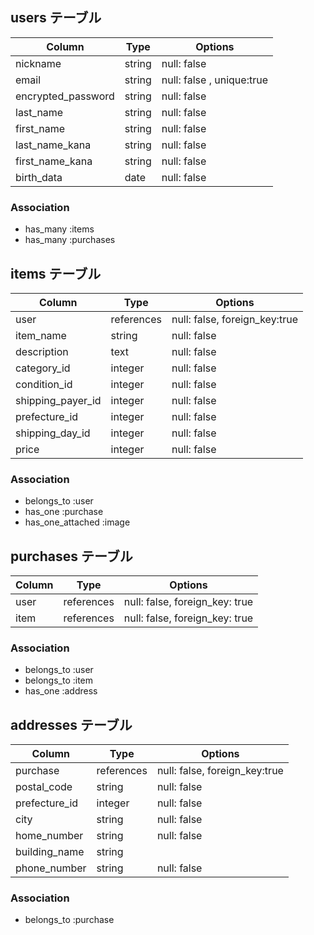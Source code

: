 ## users テーブル

| Column                  | Type   | Options     |
| ----------------------- | ------ | ----------- |
| nickname                | string | null: false |
| email                   | string | null: false , unique:true|
| encrypted_password      | string | null: false |
| last_name               | string | null: false |
| first_name              | string | null: false |
| last_name_kana          | string | null: false |
| first_name_kana         | string | null: false |
| birth_data              | date   | null: false |

### Association

- has_many :items
- has_many :purchases



## items テーブル

| Column                  | Type       | Options     |
| ----------------------- | ------     | ----------- |
| user                    | references | null: false, foreign_key:true |
| item_name               | string     | null: false |
| description             | text       | null: false |
| category_id             | integer    | null: false |
| condition_id            | integer    | null: false |
| shipping_payer_id       | integer    | null: false |
| prefecture_id           | integer    | null: false |
| shipping_day_id         | integer    | null: false |
| price                   | integer    | null: false |

### Association

- belongs_to :user
- has_one :purchase
- has_one_attached :image


## purchases テーブル

| Column | Type       | Options                        |
| ------ | ---------- | ------------------------------ |
| user   | references | null: false, foreign_key: true |
| item   | references | null: false, foreign_key: true |

### Association

- belongs_to :user
- belongs_to :item
- has_one :address



## addresses テーブル

| Column                  | Type       | Options     |
| ----------------------- | ------     | ----------- |
| purchase                | references | null: false, foreign_key:true |
| postal_code             | string     | null: false |
| prefecture_id           | integer    | null: false |
| city                    | string     | null: false |
| home_number             | string     | null: false |
| building_name           | string     |             |
| phone_number            | string     | null: false |

### Association

- belongs_to :purchase